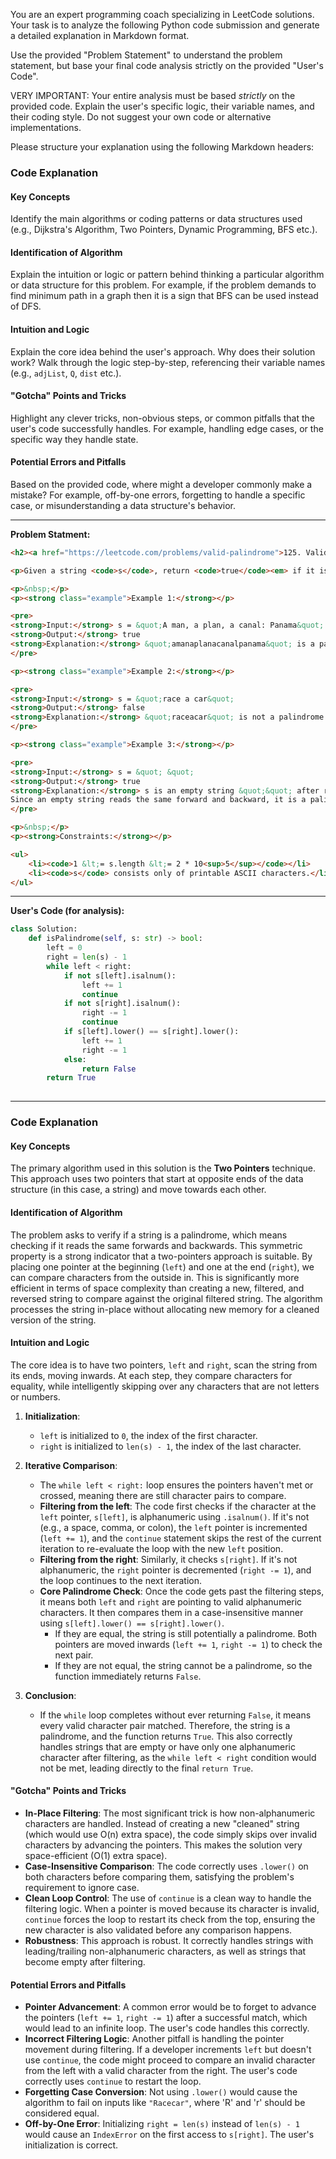 
You are an expert programming coach specializing in LeetCode solutions. Your task is to analyze the following Python code submission and generate a detailed explanation in Markdown format.

Use the provided "Problem Statement" to understand the problem statement, but base your final code analysis strictly on the provided "User's Code".

VERY IMPORTANT: Your entire analysis must be based *strictly* on the provided code. Explain the user's specific logic, their variable names, and their coding style. Do not suggest your own code or alternative implementations.

Please structure your explanation using the following Markdown headers:

### Code Explanation

#### Key Concepts
Identify the main algorithms or coding patterns or data structures used (e.g., Dijkstra's Algorithm, Two Pointers, Dynamic Programming, BFS etc.).

#### Identification of Algorithm
Explain the intuition or logic or pattern behind thinking a particular algorithm or data structure for this problem. For example, if the problem demands to find minimum path in a graph then it is a sign that BFS can be used instead of DFS.

#### Intuition and Logic
Explain the core idea behind the user's approach. Why does their solution work? Walk through the logic step-by-step, referencing their variable names (e.g., `adjList`, `Q`, `dist` etc.).

#### "Gotcha" Points and Tricks
Highlight any clever tricks, non-obvious steps, or common pitfalls that the user's code successfully handles. For example, handling edge cases, or the specific way they handle state.

#### Potential Errors and Pitfalls
Based on the provided code, where might a developer commonly make a mistake? For example, off-by-one errors, forgetting to handle a specific case, or misunderstanding a data structure's behavior.

---
**Problem Statment:**
```markdown
<h2><a href="https://leetcode.com/problems/valid-palindrome">125. Valid Palindrome</a></h2><h3>Easy</h3><hr><p>A phrase is a <strong>palindrome</strong> if, after converting all uppercase letters into lowercase letters and removing all non-alphanumeric characters, it reads the same forward and backward. Alphanumeric characters include letters and numbers.</p>

<p>Given a string <code>s</code>, return <code>true</code><em> if it is a <strong>palindrome</strong>, or </em><code>false</code><em> otherwise</em>.</p>

<p>&nbsp;</p>
<p><strong class="example">Example 1:</strong></p>

<pre>
<strong>Input:</strong> s = &quot;A man, a plan, a canal: Panama&quot;
<strong>Output:</strong> true
<strong>Explanation:</strong> &quot;amanaplanacanalpanama&quot; is a palindrome.
</pre>

<p><strong class="example">Example 2:</strong></p>

<pre>
<strong>Input:</strong> s = &quot;race a car&quot;
<strong>Output:</strong> false
<strong>Explanation:</strong> &quot;raceacar&quot; is not a palindrome.
</pre>

<p><strong class="example">Example 3:</strong></p>

<pre>
<strong>Input:</strong> s = &quot; &quot;
<strong>Output:</strong> true
<strong>Explanation:</strong> s is an empty string &quot;&quot; after removing non-alphanumeric characters.
Since an empty string reads the same forward and backward, it is a palindrome.
</pre>

<p>&nbsp;</p>
<p><strong>Constraints:</strong></p>

<ul>
	<li><code>1 &lt;= s.length &lt;= 2 * 10<sup>5</sup></code></li>
	<li><code>s</code> consists only of printable ASCII characters.</li>
</ul>

```
---
**User's Code (for analysis):**
```python
class Solution:
    def isPalindrome(self, s: str) -> bool:
        left = 0
        right = len(s) - 1
        while left < right:
            if not s[left].isalnum():
                left += 1
                continue
            if not s[right].isalnum():
                right -= 1
                continue
            if s[left].lower() == s[right].lower():
                left += 1
                right -= 1
            else:
                return False
        return True
        
```


---

### Code Explanation

#### Key Concepts
The primary algorithm used in this solution is the **Two Pointers** technique. This approach uses two pointers that start at opposite ends of the data structure (in this case, a string) and move towards each other.

#### Identification of Algorithm
The problem asks to verify if a string is a palindrome, which means checking if it reads the same forwards and backwards. This symmetric property is a strong indicator that a two-pointers approach is suitable. By placing one pointer at the beginning (`left`) and one at the end (`right`), we can compare characters from the outside in. This is significantly more efficient in terms of space complexity than creating a new, filtered, and reversed string to compare against the original filtered string. The algorithm processes the string in-place without allocating new memory for a cleaned version of the string.

#### Intuition and Logic
The core idea is to have two pointers, `left` and `right`, scan the string from its ends, moving inwards. At each step, they compare characters for equality, while intelligently skipping over any characters that are not letters or numbers.

1.  **Initialization**:
    *   `left` is initialized to `0`, the index of the first character.
    *   `right` is initialized to `len(s) - 1`, the index of the last character.

2.  **Iterative Comparison**:
    *   The `while left < right:` loop ensures the pointers haven't met or crossed, meaning there are still character pairs to compare.
    *   **Filtering from the left**: The code first checks if the character at the `left` pointer, `s[left]`, is alphanumeric using `.isalnum()`. If it's not (e.g., a space, comma, or colon), the `left` pointer is incremented (`left += 1`), and the `continue` statement skips the rest of the current iteration to re-evaluate the loop with the new `left` position.
    *   **Filtering from the right**: Similarly, it checks `s[right]`. If it's not alphanumeric, the `right` pointer is decremented (`right -= 1`), and the loop continues to the next iteration.
    *   **Core Palindrome Check**: Once the code gets past the filtering steps, it means both `left` and `right` are pointing to valid alphanumeric characters. It then compares them in a case-insensitive manner using `s[left].lower() == s[right].lower()`.
        *   If they are equal, the string is still potentially a palindrome. Both pointers are moved inwards (`left += 1`, `right -= 1`) to check the next pair.
        *   If they are not equal, the string cannot be a palindrome, so the function immediately returns `False`.

3.  **Conclusion**:
    *   If the `while` loop completes without ever returning `False`, it means every valid character pair matched. Therefore, the string is a palindrome, and the function returns `True`. This also correctly handles strings that are empty or have only one alphanumeric character after filtering, as the `while left < right` condition would not be met, leading directly to the final `return True`.

#### "Gotcha" Points and Tricks
*   **In-Place Filtering**: The most significant trick is how non-alphanumeric characters are handled. Instead of creating a new "cleaned" string (which would use O(n) extra space), the code simply skips over invalid characters by advancing the pointers. This makes the solution very space-efficient (O(1) extra space).
*   **Case-Insensitive Comparison**: The code correctly uses `.lower()` on both characters before comparing them, satisfying the problem's requirement to ignore case.
*   **Clean Loop Control**: The use of `continue` is a clean way to handle the filtering logic. When a pointer is moved because its character is invalid, `continue` forces the loop to restart its check from the top, ensuring the new character is also validated before any comparison happens.
*   **Robustness**: This approach is robust. It correctly handles strings with leading/trailing non-alphanumeric characters, as well as strings that become empty after filtering.

#### Potential Errors and Pitfalls
*   **Pointer Advancement**: A common error would be to forget to advance the pointers (`left += 1`, `right -= 1`) after a successful match, which would lead to an infinite loop. The user's code handles this correctly.
*   **Incorrect Filtering Logic**: Another pitfall is handling the pointer movement during filtering. If a developer increments `left` but doesn't use `continue`, the code might proceed to compare an invalid character from the left with a valid character from the right. The user's code correctly uses `continue` to restart the loop.
*   **Forgetting Case Conversion**: Not using `.lower()` would cause the algorithm to fail on inputs like `"Racecar"`, where 'R' and 'r' should be considered equal.
*   **Off-by-One Error**: Initializing `right = len(s)` instead of `len(s) - 1` would cause an `IndexError` on the first access to `s[right]`. The user's initialization is correct.